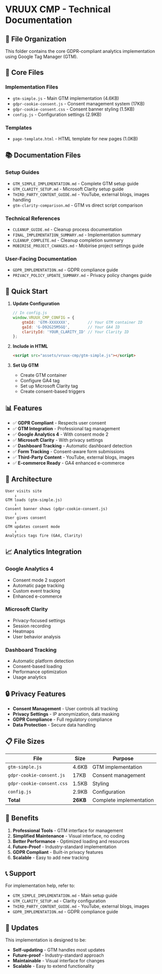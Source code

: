 # VRUUX CMP - Technical Documentation

## 📁 **File Organization**

This folder contains the core GDPR-compliant analytics implementation using Google Tag Manager (GTM).

## 📄 **Core Files**

### **Implementation Files**
- `gtm-simple.js` - Main GTM implementation (4.6KB)
- `gdpr-cookie-consent.js` - Consent management system (17KB)
- `gdpr-cookie-consent.css` - Consent banner styling (1.5KB)
- `config.js` - Configuration settings (2.9KB)

### **Templates**
- `page-template.html` - HTML template for new pages (1.0KB)

## 📚 **Documentation Files**

### **Setup Guides**
- `GTM_SIMPLE_IMPLEMENTATION.md` - Complete GTM setup guide
- `GTM_CLARITY_SETUP.md` - Microsoft Clarity setup guide
- `THIRD_PARTY_CONTENT_GUIDE.md` - YouTube, external blogs, images handling
- `gtm-clarity-comparison.md` - GTM vs direct script comparison

### **Technical References**
- `CLEANUP_GUIDE.md` - Cleanup process documentation
- `FINAL_IMPLEMENTATION_SUMMARY.md` - Implementation summary
- `CLEANUP_COMPLETE.md` - Cleanup completion summary
- `MOBIRISE_PROJECT_CHANGES.md` - Mobirise project settings guide

### **User-Facing Documentation**
- `GDPR_IMPLEMENTATION.md` - GDPR compliance guide
- `PRIVACY_POLICY_UPDATE_SUMMARY.md` - Privacy policy changes guide

## 🚀 **Quick Start**

1. **Update Configuration**
   ```javascript
   // In config.js
   window.VRUUX_CMP_CONFIG = {
       gtmId: 'GTM-XXXXXXX',        // Your GTM container ID
       gaId: 'G-D92G25M5GQ',        // Your GA4 ID
       clarityId: 'YOUR_CLARITY_ID' // Your Clarity ID
   };
   ```

2. **Include in HTML**
   ```html
   <script src="assets/vruux-cmp/gtm-simple.js"></script>
   ```

3. **Set Up GTM**
   - Create GTM container
   - Configure GA4 tag
   - Set up Microsoft Clarity tag
   - Create consent-based triggers

## 📊 **Features**

- ✅ **GDPR Compliant** - Respects user consent
- ✅ **GTM Integration** - Professional tag management
- ✅ **Google Analytics 4** - With consent mode 2
- ✅ **Microsoft Clarity** - With privacy settings
- ✅ **Dashboard Tracking** - Automatic dashboard detection
- ✅ **Form Tracking** - Consent-aware form submissions
- ✅ **Third-Party Content** - YouTube, external blogs, images
- ✅ **E-commerce Ready** - GA4 enhanced e-commerce

## 🔧 **Architecture**

```
User visits site
    ↓
GTM loads (gtm-simple.js)
    ↓
Consent banner shows (gdpr-cookie-consent.js)
    ↓
User gives consent
    ↓
GTM updates consent mode
    ↓
Analytics tags fire (GA4, Clarity)
```

## 📈 **Analytics Integration**

### **Google Analytics 4**
- Consent mode 2 support
- Automatic page tracking
- Custom event tracking
- Enhanced e-commerce

### **Microsoft Clarity**
- Privacy-focused settings
- Session recording
- Heatmaps
- User behavior analysis

### **Dashboard Tracking**
- Automatic platform detection
- Consent-based loading
- Performance optimization
- Usage analytics

## 🔒 **Privacy Features**

- **Consent Management** - User controls all tracking
- **Privacy Settings** - IP anonymization, data masking
- **GDPR Compliance** - Full regulatory compliance
- **Data Protection** - Secure data handling

## 📋 **File Sizes**

| File | Size | Purpose |
|------|------|---------|
| `gtm-simple.js` | 4.6KB | GTM implementation |
| `gdpr-cookie-consent.js` | 17KB | Consent management |
| `gdpr-cookie-consent.css` | 1.5KB | Styling |
| `config.js` | 2.9KB | Configuration |
| **Total** | **26KB** | Complete implementation |

## 🎯 **Benefits**

1. **Professional Tools** - GTM interface for management
2. **Simplified Maintenance** - Visual interface, no coding
3. **Better Performance** - Optimized loading and resources
4. **Future-Proof** - Industry-standard implementation
5. **GDPR Compliant** - Built-in privacy features
6. **Scalable** - Easy to add new tracking

## 📞 **Support**

For implementation help, refer to:
- `GTM_SIMPLE_IMPLEMENTATION.md` - Main setup guide
- `GTM_CLARITY_SETUP.md` - Clarity configuration
- `THIRD_PARTY_CONTENT_GUIDE.md` - YouTube, external blogs, images
- `GDPR_IMPLEMENTATION.md` - GDPR compliance guide

## 🔄 **Updates**

This implementation is designed to be:
- **Self-updating** - GTM handles most updates
- **Future-proof** - Industry-standard approach
- **Maintainable** - Visual interface for changes
- **Scalable** - Easy to extend functionality 